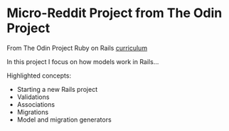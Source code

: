 # Micro-Reddit Project from The Odin Project

From The Odin Project Ruby on Rails [curriculum](https://www.theodinproject.com/lessons/building-with-active-record-ruby-on-rails)

In this project I focus on how models work in Rails...

Highlighted concepts:

- Starting a new Rails project
- Validations
- Associations
- Migrations
- Model and migration generators
